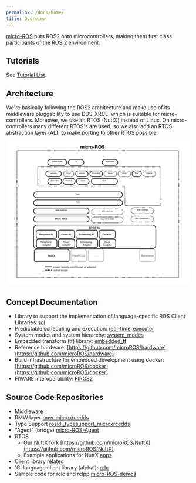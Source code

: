 ```yaml
---
permalink: /docs/home/
title: Overview
---
```


[micro-ROS](https://cordis.europa.eu/project/rcn/213167_en.html) puts ROS2 onto microcontrollers, making them first class participants of the ROS 2 environment.

## Tutorials

See [Tutorial List](/docs/tutorials/).

## Architecture

We're basically following the ROS2 architecture and make use of its middleware pluggability to use DDS-XRCE, which is suitable for micro-controllers. Moreover, we use an RTOS (NuttX) instead of Linux. On micro-controllers many different RTOS's are used, so we also add an RTOS abstraction layer (AL), to make porting to other RTOS possible.

![](/img/micro-ROS_architecture.png)

## Concept Documentation

 - Library to support the implementation of language-specific ROS Client Libraries: [rcl](https://github.com/microROS/rcl)
 - Predictable scheduling and execution:  [real-time_executor](real-time_executor/)
 - System modes and system hierarchy: [system_modes](system_modes/)
 - Embedded transform (tf) library: [embedded_tf](embedded_tf/)
 - Reference hardware: [https://github.com/microROS/hardware](https://github.com/microROS/hardware)
 - Build infrastructure for embedded development using docker: [https://github.com/microROS/docker](https://github.com/microROS/docker)
 - FIWARE interoperability: [FIROS2](FIROS2/)

## Source Code Repositories

 - Middleware
  -  RMW layer [rmw-microxrcedds](https://github.com/microROS/rmw-microxrcedds)
  - Type Support [rosidl_typesupport_microxrcedds](https://github.com/microROS/rosidl_typesupport_microxrcedds)
  - "Agent" (bridge) [micro-ROS-Agent](https://github.com/microROS/micro-ROS-Agent)
 - RTOS
     - Our NuttX fork [https://github.com/microROS/NuttX](https://github.com/microROS/NuttX)
     - Example applications for NuttX [apps](https://github.com/microROS/apps)
 - Client library related
  - 'C' language client library (alpha!): [rclc](https://github.com/microROS/rclc)
  - Sample code for rclc and rclpp [micro-ROS-demos](https://github.com/microROS/micro-ROS-demos)
